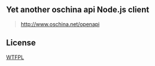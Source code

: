 Yet another oschina api Node.js client
------------------

> http://www.oschina.net/openapi

## License

[WTFPL](./LICENSE)

